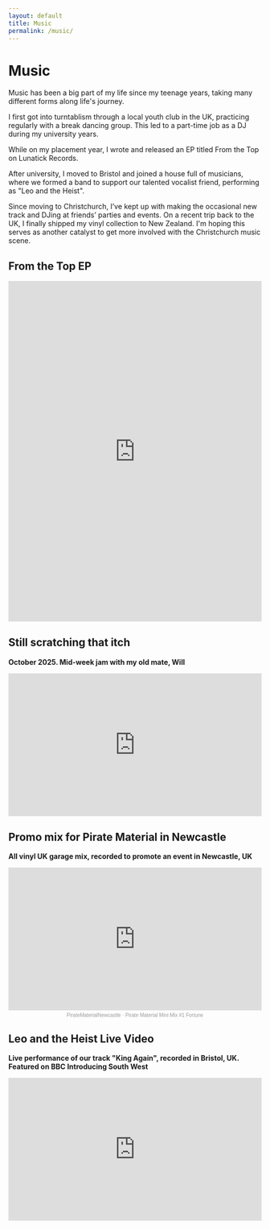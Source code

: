 ```yaml
---
layout: default
title: Music
permalink: /music/
---
```


# Music

Music has been a big part of my life since my teenage years, taking many different forms along life's journey. 

I first got into turntablism through a local youth club in the UK, practicing regularly with a break dancing group. This led to a part-time job as a DJ during my university years. 

While on my placement year, I wrote and released an EP titled From the Top on Lunatick Records. 

After university, I moved to Bristol and joined a house full of musicians, where we formed a band to support our talented vocalist friend, performing as "Leo and the Heist". 

Since moving to Christchurch, I’ve kept up with making the occasional new track and DJing at friends’ parties and events. On a recent trip back to the UK, I finally shipped my vinyl collection to New Zealand. I'm hoping this serves as another catalyst to get more involved with the Christchurch music scene. 

## From the Top EP

<div class="bandcamp-container">
  <iframe
    src="https://bandcamp.com/EmbeddedPlayer/album=3952010727/size=large/bgcol=ffffff/linkcol=0687f5/tracklist=false/transparent=true/"
    title="From the Top by Fortune"
    frameborder="0"
    seamless>
  </iframe>
</div>

<style>
.bandcamp-container {
  position: relative;
  width: 100%;
  max-width: 850px;
  aspect-ratio: 350 / 470;
  margin: 0 auto; /* centers horizontally */
}

.bandcamp-container iframe {
  position: absolute;
  top: 0;
  left: 0;
  width: 100%;
  height: 100%;
  border: 0;
}
</style>

## Still scratching that itch

**October 2025. Mid-week jam with my old mate, Will**

<p align="center">
  <div class="video-container">
    <iframe
      src="https://www.youtube.com/embed/ByJwfK03lG8"
      title="Scratching that itch"
      frameborder="0"
      allowfullscreen>
    </iframe>
  </div>
</p>

<style>
.video-container {
  position: relative;
  width: 100%;
  max-width: 850px;
  aspect-ratio: 16 / 9;
  margin: 0 auto;
}

.video-container iframe {
  position: absolute;
  top: 0;
  left: 0;
  width: 100%;
  height: 100%;
}
</style>

## Promo mix for Pirate Material in Newcastle

**All vinyl UK garage mix, recorded to promote an event in Newcastle, UK**

<p align="center">
  <div class="soundcloud-container">
    <iframe
      src="https://w.soundcloud.com/player/?url=https%3A//api.soundcloud.com/tracks/133861999&color=%23ff5500&auto_play=false&hide_related=false&show_comments=true&show_user=true&show_reposts=false&show_teaser=true&visual=true"
      title="Pirate Material Mini Mix #1 Fortune"
      frameborder="no"
      allow="autoplay">
    </iframe>
  </div>

  <div class="soundcloud-credit">
    <a href="https://soundcloud.com/piratematerialnewcastle" target="_blank">PirateMaterialNewcastle</a> · 
    <a href="https://soundcloud.com/piratematerialnewcastle/pirate-material-mini-mix-1" target="_blank">Pirate Material Mini Mix #1 Fortune</a>
  </div>
</p>

<style>
.soundcloud-container {
  position: relative;
  width: 100%;
  max-width: 850px; /* scales nicely up to desktop size */
  aspect-ratio: 16 / 9; /* SoundCloud visual player is closer to this */
  margin: 0 auto;
}

.soundcloud-container iframe {
  position: absolute;
  top: 0;
  left: 0;
  width: 100%;
  height: 100%;
  border: 0;
}

.soundcloud-credit {
  font-size: 10px;
  color: #999;
  text-align: center;
  font-family: sans-serif;
  margin-top: 4px;
}

.soundcloud-credit a {
  color: #999;
  text-decoration: none;
}
</style>

## Leo and the Heist Live Video

**Live performance of our track "King Again", recorded in Bristol, UK. Featured on BBC Introducing South West**

<p align="center">
  <div class="video-container">
    <iframe
      src="https://www.youtube.com/embed/zTFfemV2Elo"
      title="Leo & the Heist King Again Live Performance"
      frameborder="0"
      allowfullscreen>
    </iframe>
  </div>
</p>

<style>
.video-container {
  position: relative;
  width: 100%;
  max-width: 850px; /* optional max width */
  aspect-ratio: 16 / 9;
  margin: 0 auto;
}

.video-container iframe {
  position: absolute;
  top: 0;
  left: 0;
  width: 100%;
  height: 100%;
}
</style>